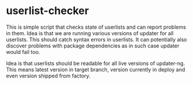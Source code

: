 userlist-checker
================
This is simple script that checks state of userlists and can report problems in
them. Idea is that we are running various versions of updater for all userlists.
This should catch syntax errors in userlists. It can potentially also discover
problems with package dependencies as in such case updater would fail too.

Idea is that userlists should be readable for all live versions of updater-ng.
This means latest version in target branch, version currently in deploy and even
version shipped from factory.
